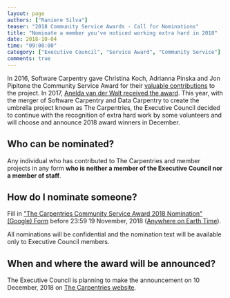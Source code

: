 ```yaml
---
layout: page
authors: ["Raniere Silva"]
teaser: "2018 Community Service Awards - Call for Nominations"
title: "Nominate a member you've noticed working extra hard in 2018"
date: 2018-10-04
time: "09:00:00"
category: ["Executive Council", "Service Award", "Community Service"]
comments: true
---
```


In 2016, Software Carpentry gave
Christina Koch,
Adrianna Pinska
and
Jon Pipitone
the Community Service Award for their [valuable contributions](https://software-carpentry.org/blog/2016/12/community-service-awards.html) to the project.
In 2017, [Anelda van der Walt received the award](https://datacarpentry.org/blog/2017/12/csa-award-avdw).
This year,
with the merger of Software Carpentry and Data Carpentry
to create the umbrella project known as The Carpentries,
the Executive Council decided to continue with the recognition
of extra hard work by some volunteers
and will choose and announce 2018 award winners in December.

## Who can be nominated?

Any individual
who has contributed to The Carpentries
and member projects
in any form
**who is neither a member of the Executive Council nor a member of staff**.

## How do I nominate someone?

Fill in ["The Carpentries Community Service Award 2018 Nomination" (Google) Form](https://goo.gl/forms/abTNgR90R9ai4NfF3)
before 23:59 19 November, 2018 ([Anywhere on Earth Time](https://en.wikipedia.org/wiki/Anywhere_on_Earth)).

All nominations will be confidential
and the nomination text will be available only to Executive Council members.

## When and where the award will be announced?

The Executive Council is planning to make the announcement
on 10 December, 2018 on [The Carpentries website](http://carpentries.org).
